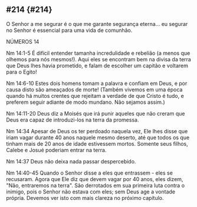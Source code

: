 ## #214 {#214}

O Senhor a me segurar é o que me garante segurança eterna... eu segurar no Senhor é essencial para uma vida de comunhão.

NÚMEROS 14

Nm 14:1-5 É difícil entender tamanha incredulidade e rebelião (a menos que olhemos para nós mesmos!). Aqui eles se encontram bem na divisa da terra que Deus lhes havia prometido, e falam de escolher um capitão e voltarem para o Egito!

Nm 14:6-10 Estes dois homens tomam a palavra e confiam em Deus, e por causa disto são ameaçados de morte! (Também vivemos em uma época quando há muitos crentes que rejeitam a verdade de que Cristo é tudo, e preferem seguir adiante de modo mundano. Não sejamos assim.)

Nm 14:11-20 Deus diz a Moisés que irá punir aqueles que não creram que Deus era capaz de introduzi-los na terra da promessa.

Nm 14:34 Apesar de Deus os ter perdoado naquela vez, Ele lhes disse que iriam vagar durante 40 anos naquele mesmo deserto, até que todos os que tinham mais de 20 anos de idade estivessem mortos. Somente seus filhos, Calebe e Josué poderiam entrar na terra.

Nm 14:37 Deus não deixa nada passar despercebido.

Nm 14:40-45 Quando o Senhor disse a eles que entrassem - eles se recusaram. Agora que Ele diz que devem vagar por 40 anos, eles dizem, &quot;Não, entraremos na terra&quot;. São derrotados em sua primeira luta contra o inimigo, pois o Senhor não estava com eles; sem Deus age a vontade própria. Devemos ver isto com mais clareza no próximo capítulo.